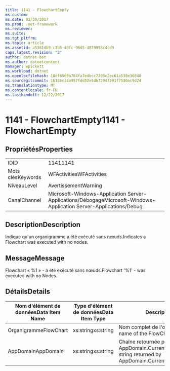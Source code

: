 ```yaml
---
title: 1141 - FlowchartEmpty
ms.custom: 
ms.date: 03/30/2017
ms.prod: .net-framework
ms.reviewer: 
ms.suite: 
ms.tgt_pltfrm: 
ms.topic: article
ms.assetid: a5361db9-c3b5-40fc-96d5-4879953c4cd9
caps.latest.revision: "2"
author: dotnet-bot
ms.author: dotnetcontent
manager: wpickett
ms.workload: dotnet
ms.openlocfilehash: 18df6569a784fa7edbcc7305c2ec61a538e36840
ms.sourcegitcommit: 16186c34a957fdd52e5db7294f291f7530ac9d24
ms.translationtype: MT
ms.contentlocale: fr-FR
ms.lasthandoff: 12/22/2017
---
```

# <a name="1141---flowchartempty"></a><span data-ttu-id="7af20-102">1141 - FlowchartEmpty</span><span class="sxs-lookup"><span data-stu-id="7af20-102">1141 - FlowchartEmpty</span></span>
## <a name="properties"></a><span data-ttu-id="7af20-103">Propriétés</span><span class="sxs-lookup"><span data-stu-id="7af20-103">Properties</span></span>  
  
|||  
|-|-|  
|<span data-ttu-id="7af20-104">ID</span><span class="sxs-lookup"><span data-stu-id="7af20-104">ID</span></span>|<span data-ttu-id="7af20-105">1141</span><span class="sxs-lookup"><span data-stu-id="7af20-105">1141</span></span>|  
|<span data-ttu-id="7af20-106">Mots clés</span><span class="sxs-lookup"><span data-stu-id="7af20-106">Keywords</span></span>|<span data-ttu-id="7af20-107">WFActivities</span><span class="sxs-lookup"><span data-stu-id="7af20-107">WFActivities</span></span>|  
|<span data-ttu-id="7af20-108">Niveau</span><span class="sxs-lookup"><span data-stu-id="7af20-108">Level</span></span>|<span data-ttu-id="7af20-109">Avertissement</span><span class="sxs-lookup"><span data-stu-id="7af20-109">Warning</span></span>|  
|<span data-ttu-id="7af20-110">Canal</span><span class="sxs-lookup"><span data-stu-id="7af20-110">Channel</span></span>|<span data-ttu-id="7af20-111">Microsoft-Windows-Application Server-Applications/Débogage</span><span class="sxs-lookup"><span data-stu-id="7af20-111">Microsoft-Windows-Application Server-Applications/Debug</span></span>|  
  
## <a name="description"></a><span data-ttu-id="7af20-112">Description</span><span class="sxs-lookup"><span data-stu-id="7af20-112">Description</span></span>  
 <span data-ttu-id="7af20-113">Indique qu'un organigramme a été exécuté sans nœuds.</span><span class="sxs-lookup"><span data-stu-id="7af20-113">Indicates a Flowchart was executed with no nodes.</span></span>  
  
## <a name="message"></a><span data-ttu-id="7af20-114">Message</span><span class="sxs-lookup"><span data-stu-id="7af20-114">Message</span></span>  
 <span data-ttu-id="7af20-115">Flowchart « %1 » - a été exécuté sans nœuds.</span><span class="sxs-lookup"><span data-stu-id="7af20-115">Flowchart '%1' - was executed with no Nodes.</span></span>  
  
## <a name="details"></a><span data-ttu-id="7af20-116">Détails</span><span class="sxs-lookup"><span data-stu-id="7af20-116">Details</span></span>  
  
|<span data-ttu-id="7af20-117">Nom d'élément de données</span><span class="sxs-lookup"><span data-stu-id="7af20-117">Data Item Name</span></span>|<span data-ttu-id="7af20-118">Type d'élément de données</span><span class="sxs-lookup"><span data-stu-id="7af20-118">Data Item Type</span></span>|<span data-ttu-id="7af20-119">Description</span><span class="sxs-lookup"><span data-stu-id="7af20-119">Description</span></span>|  
|--------------------|--------------------|-----------------|  
|<span data-ttu-id="7af20-120">Organigramme</span><span class="sxs-lookup"><span data-stu-id="7af20-120">FlowChart</span></span>|<span data-ttu-id="7af20-121">xs:string</span><span class="sxs-lookup"><span data-stu-id="7af20-121">xs:string</span></span>|<span data-ttu-id="7af20-122">Nom complet de l'organigramme.</span><span class="sxs-lookup"><span data-stu-id="7af20-122">The display name of the FlowChart.</span></span>|  
|<span data-ttu-id="7af20-123">AppDomain</span><span class="sxs-lookup"><span data-stu-id="7af20-123">AppDomain</span></span>|<span data-ttu-id="7af20-124">xs:string</span><span class="sxs-lookup"><span data-stu-id="7af20-124">xs:string</span></span>|<span data-ttu-id="7af20-125">Chaîne retournée par AppDomain.CurrentDomain.FriendlyName.</span><span class="sxs-lookup"><span data-stu-id="7af20-125">The string returned by AppDomain.CurrentDomain.FriendlyName.</span></span>|
